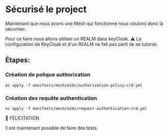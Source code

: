 # Sécurisé le project

Maintenant que nous avons une Mesh qui fonctionne nous voulons donc la sécuriser.

Pour ce faire nous allons utiliser un REALM dans keyCloak. 
:warning: La configuration de KeyCloak et d'un REALM ne fait pas parti de se tutorial.

## Étapes:

### Création de polique authorization
```
oc apply -f manifests/mesh/oidc/authorization-policy-crd.yml
```

### Création des requête authentication
```
oc apply -f manifests/mesh/oidc/request-authentication-crd.yml
```

:tada: FÉLICITATION

Il est maintenant possible de faire des tests.